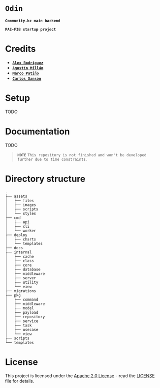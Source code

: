 # `Odin`

**`Community.bz main backend`**

**`PAE-FIB startup project`**

# Credits

- [**`Alex Rodriguez`**](https://github.com/neoxelox)
- [**`Agustín Millán`**](https://github.com/AgustinMJ)
- [**`Marco Patiño`**](https://github.com/mpl1018)
- [**`Carlos Sansón`**](https://github.com/csansoon)

# Setup

TODO

# Documentation

TODO

> **`NOTE`**
> `This repository is not finished and won't be developed further due to time constraints.`

# Directory structure

```
.
├── assets
│   ├── files
│   ├── images
│   ├── scripts
│   └── styles
├── cmd
│   ├── api
│   ├── cli
│   └── worker
├── deploy
│   ├── charts
│   └── templates
├── docs
├── internal
│   ├── cache
│   ├── class
│   ├── core
│   ├── database
│   ├── middleware
│   ├── server
│   ├── utility
│   └── view
├── migrations
├── pkg
│   ├── command
│   ├── middleware
│   ├── model
│   ├── payload
│   ├── repository
│   ├── service
│   ├── task
│   ├── usecase
│   └── view
├── scripts
└── templates
```

# License

This project is licensed under the [Apache 2.0 License](https://opensource.org/licenses/Apache-2.0) - read the [LICENSE](LICENSE) file for details.
